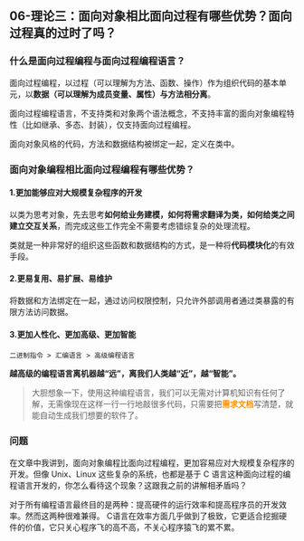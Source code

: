 ## 06-理论三：面向对象相比面向过程有哪些优势？面向过程真的过时了吗？



### 什么是面向过程编程与面向过程编程语言？

面向过程编程，以过程（可以理解为方法、函数、操作）作为组织代码的基本单元，以**数据（可以理解为成员变量、属性）与方法相分离**。

面向过程编程语言，不支持类和对象两个语法概念，不支持丰富的面向对象编程特性（比如继承、多态、封装），仅支持面向过程编程。



面向对象风格的代码，方法和数据结构被绑定一起，定义在类中。



### 面向对象编程相比面向过程编程有哪些优势？

#### 1.更加能够应对大规模复杂程序的开发

以类为思考对象，先去思考**如何给业务建模，如何将需求翻译为类，如何给类之间建立交互关系**，而完成这些工作完全不需要考虑错综复杂的处理流程。

类就是一种非常好的组织这些函数和数据结构的方式，是一种将**代码模块化**的有效手段。

#### 2.更易复用、易扩展、易维护

将数据和方法绑定在一起，通过访问权限控制，只允许外部调用者通过类暴露的有限方法访问数据。

#### 3.更加人性化、更加高级、更加智能

`二进制指令 > 汇编语言 > 高级编程语言`

**越高级的编程语言离机器越“远”，离我们人类越“近”，越“智能”。**

> 大胆想象一下，使用这种编程语言，我们可以无需对计算机知识有任何了解，无需像现在这样一行一行地敲很多代码，只需要把<font color=#FF8C00>**需求文档**</font>写清楚，就能自动生成我们想要的软件了。



### 问题

在文章中我讲到，面向对象编程比面向过程编程，更加容易应对大规模复杂程序的开发。但像 Unix、Linux 这些复杂的系统，也都是基于 C 语言这种面向过程的编程语言开发的，你怎么看待这个现象？这跟我之前的讲解相矛盾吗？



对于所有编程语言最终目的是两种：提高硬件的运行效率和提高程序员的开发效率。然而这两种很难兼得。
C语言在效率方面几乎做到了极致，它更适合挖掘硬件的价值，它只关心程序飞的高不高，不关心程序猿飞的累不累。

